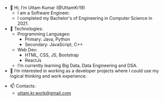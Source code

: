 - 👋 Hi, I’m Uttam Kumar (@UttamKr19)
  - I am a Software Engineer.
  - I completed my Bachelor's of Engineering in Computer Science in 2021.
- 🌱 Technologies:
  - Programming Languages: 
    - Primary: Java, Python
    - Secondary: JavaScript, C++
  - Web Dev:
    - HTML, CSS, JS, Bootstrap
    - ReactJs
  - I’m currently learning Big Data, Data Engineering and DSA.
- 👀 I’m interested in working as a developer projects where I could use my logical thinking and work experience.
<!-- - 💞️ I’m looking to learn DSA, Spring Boot and collaborate with others. -->
- 📫 Contacts: 
    - uttam.kr.work@gmail.com

<!---
UttamKr19/UttamKr19 is a ✨ special ✨ repository because its `README.md` (this file) appears on your GitHub profile.
You can click the Preview link to take a look at your changes.
--->
